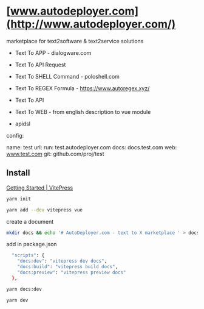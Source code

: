 # [www.autodeployer.com](http://www.autodeployer.com/)

marketplace for text2software & text2service solutions


+ Text To APP - dialogware.com
+ Text To API Request
+ Text To SHELL Command - poloshell.com
+ Text To REGEX Formula - https://www.autoregex.xyz/
+ Text To API
+ Text To WEB - from english description to vue module

+ apidsl

config:


name: test
url:
  run: test.autodeployer.com
  docs: docs.test.com
  web: www.test.com
  git: github.com/proj/test



## Install

[Getting Started | VitePress](https://vitepress.vuejs.org/guide/getting-started)

```bash
yarn init
```


```bash
yarn add --dev vitepress vue
```

create a document
```bash
mkdir docs && echo '# AutoDeployer.com - text to X marketplace ' > docs/index.md
```

add in package.json
```bash
  "scripts": {
    "docs:dev": "vitepress dev docs",
    "docs:build": "vitepress build docs",
    "docs:preview": "vitepress preview docs"
  },
```


```bash
yarn docs:dev
```

```bash
yarn dev
```


```bash

```


```bash

```

